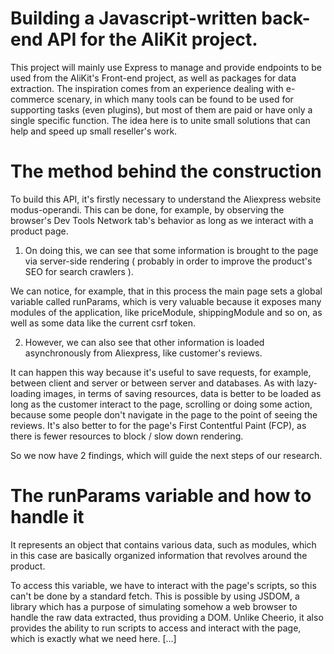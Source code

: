 # Building a Javascript-written back-end API for the AliKit project.

This project will mainly use Express to manage and provide endpoints to be used from the AliKit's Front-end project, as well as packages for data extraction.
The inspiration comes from an experience dealing with e-commerce scenary, in which many tools can be found to be used for supporting tasks (even plugins), but most of them are paid or have only a single specific function.
The idea here is to unite small solutions that can help and speed up small reseller's work.

# The method behind the construction

To build this API, it's firstly necessary to understand the Aliexpress website modus-operandi.
This can be done, for example, by observing the browser's Dev Tools Network tab's behavior as long as we interact with a product page.

1. On doing this, we can see that some information is brought to the page via server-side rendering ( probably in order to improve the product's SEO for search crawlers ).

We can notice, for example, that in this process the main page sets a global variable called runParams, which is very valuable because it exposes many modules of the application, like priceModule, shippingModule and so on, as well as some data like the current csrf token.

2. However, we can also see that other information is loaded asynchronously from Aliexpress, like customer's reviews.

It can happen this way because it's useful to save requests, for example, between client and server or between server and databases. As with lazy-loading images, in terms of saving resources, data is better to be loaded as long as the customer interact to the page, scrolling or doing some action, because some people don't navigate in the page to the point of seeing the reviews. It's also better to for the page's First Contentful Paint (FCP), as there is fewer resources to block / slow down rendering.

So we now have 2 findings, which will guide the next steps of our research.

# The runParams variable and how to handle it

It represents an object that contains various data, such as modules, which in this case are basically organized information that revolves around the product.

To access this variable, we have to interact with the page's scripts, so this can't be done by a standard fetch. This is possible by using JSDOM, a library which has a purpose of simulating somehow a web browser to handle the raw data extracted, thus providing a DOM. Unlike Cheerio, it also provides the ability to run scripts to access and interact with the page, which is exactly what we need here.
[...]
